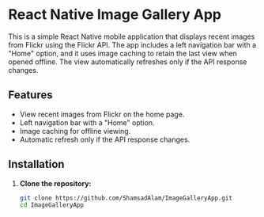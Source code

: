 # React Native Image Gallery App

This is a simple React Native mobile application that displays recent images from Flickr using the Flickr API. The app includes a left navigation bar with a "Home" option, and it uses image caching to retain the last view when opened offline. The view automatically refreshes only if the API response changes.

## Features

- View recent images from Flickr on the home page.
- Left navigation bar with a "Home" option.
- Image caching for offline viewing.
- Automatic refresh only if the API response changes.

## Installation

1. **Clone the repository:**

   ```bash
   git clone https://github.com/ShamsadAlam/ImageGalleryApp.git
   cd ImageGalleryApp
